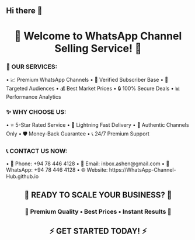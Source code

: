 ## Hi there 👋
<div align="center">
<h1>
  🌟 Welcome to WhatsApp Channel Selling Service! 🌟
</h1>
</div>
<h3> 💼 OUR SERVICES: </h3>
• 📈 Premium WhatsApp Channels
• 👥 Verified Subscriber Base
• 🎯 Targeted Audiences
• 💰 Best Market Prices
• 🔒 100% Secure Deals
• 📊 Performance Analytics

<h3> ✨ WHY CHOOSE US: </h3>
• ⭐ 5-Star Rated Service
• 🚀 Lightning Fast Delivery
• 💯 Authentic Channels Only
• 🛡️ Money-Back Guarantee
• 📞 24/7 Premium Support

<h3> 📞 CONTACT US NOW: </h3> 
• 📱 Phone: +94 78 446 4128
• 📧 Email: inbox.ashen@gmail.com
• 💬 WhatsApp: +94 78 446 4128
• 🌐 Website: https://WhatsApp-Channel-Hub.github.io

<div align="center">
<h2>
  🎉 READY TO SCALE YOUR BUSINESS? 🎉
</h2>

<h3>
  💎 Premium Quality • Best Prices • Instant Results 💎
</h3>  
<h2>
  ⚡ GET STARTED TODAY! ⚡
</h2>
</div>




<!--

**Here are some ideas to get you started:**

🙋‍♀️ A short introduction - what is your organization all about?
🌈 Contribution guidelines - how can the community get involved?
👩‍💻 Useful resources - where can the community find your docs? Is there anything else the community should know?
🍿 Fun facts - what does your team eat for breakfast?
🧙 Remember, you can do mighty things with the power of [Markdown](https://docs.github.com/github/writing-on-github/getting-started-with-writing-and-formatting-on-github/basic-writing-and-formatting-syntax)
-->
